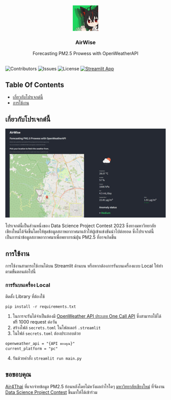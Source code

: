 <br/>
<p align="center">
  <a href="https://github.com/thunni-noi/CMU-AirWise">
    <img src="images/logo.png" alt="Logo" width="80" height="80">
  </a>

  <h3 align="center">AirWise</h3>

  <p align="center">
    Forecasting PM2.5 Prowess with OpenWeatherAPI
    <br/>
    <br/>
  </p>
</p>

![Contributors](https://img.shields.io/github/contributors/thunni-noi/CMU-AirWise?color=dark-green) ![Issues](https://img.shields.io/github/issues/thunni-noi/CMU-AirWise) ![License](https://img.shields.io/github/license/thunni-noi/CMU-AirWise) 
[![Streamlit App](https://static.streamlit.io/badges/streamlit_badge_black_white.svg)](https://cmu-airwise-heeudbkgeglffcw65qk6u9.streamlit.app/)

## Table Of Contents

* [เกี่ยวกับโปรเจกต์นี้](#เกี่ยวกับโปรเจกต์นี้)
* [การใช้งาน](#การใช้งาน)

## เกี่ยวกับโปรเจกต์นี้

![Screen Shot](images/screenshot2.png)

โปรเจกต์นี้เป็นส่วนหนึ่งของ Data Science Project Contest 2023 ซึ่งทางมหาวิทยาลัยเชียงใหม่ได้จัดขึ้นโดยให้ชุดข้อมูลสภาพอากาศมาแล้วให้ผู้เข้าแข่งขันนำไปต่อยอด ซึ่งโปรเจกต์นี้เป็นการนำข้อมูลสภาพอากาศมาเพื่อพยากรณ์ฝุ่น PM2.5 ที่อาจเกิดขึ้น


## การใช้งาน

การใช้งานสามารถใช้งานได้บน Streamlit ด้านบน หรือหากต้องการรันบนเครื่องแบบ Local ให้ทำตามขั้นตอนต่อไปนี้

### การรันบนเครื่อง Local

ติดตั้ง Library ที่ต้องใช้
```
pip install -r requirements.txt
```

1. ในการจะรันได้จำเป็นต้องมี [OpenWeather API ประเภท One Call API](https://home.openweathermap.org/subscriptions) ซึ่งสามารถใช้ได้ฟรี 1000 request ต่อวัน
2. สร้างไฟล์ ```secrets.toml``` ในโฟลเดอร์ ```.streamlit```
3. ในไฟล์ ```secrets.toml``` ต้องประกอบด้วย
```
openweather_api = "{API ของคุณ}"
current_platform = "pc"
```
4. รันด้วยคำสั่ง ```streamlit run main.py```

## ขอขอบคุณ

[Air4Thai](http://air4thai.pcd.go.th/) ที่แจกจ่ายข้อมูล PM2.5 ย้อนหลังโดยไม่หวังผลกำไรใดๆ
[มหาวิทยาลัยเชียงใหม่](https://www.cmu.ac.th/en/) ที่จัดงาน [Data Science Project Contest](https://sites.google.com/site/ajthanasak/ds-project-contest-2022) ขึ้นมาให้ได้เข้าร่วม